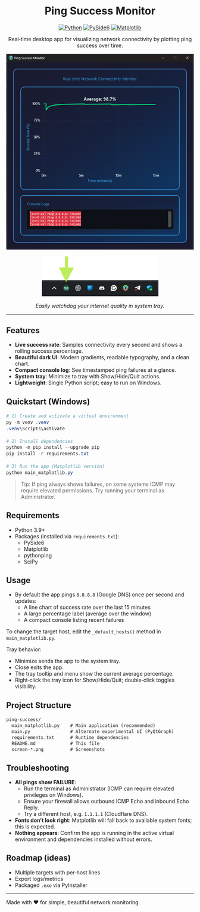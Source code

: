 <div align="center">

# Ping Success Monitor

[![Python](https://img.shields.io/badge/Python-3.9%2B-3776AB?logo=python&logoColor=white)](https://www.python.org/)
[![PySide6](https://img.shields.io/badge/GUI-PySide6-41b883)](https://doc.qt.io/qtforpython/)
[![Matplotlib](https://img.shields.io/badge/Plot-Matplotlib-11557c?logo=matplotlib&logoColor=white)](https://matplotlib.org/)

Real‑time desktop app for visualizing network connectivity by plotting ping success over time.

<img src="screen-08.png" alt="Application Screenshot" width="600"/>

<p>
  <img src="screen-06.png" alt="System tray icon showing average percentage"/>
  
</p>
<p><em>Easily watchdog your internet quality in system tray.</em></p>


</div>

---

## Features

- **Live success rate**: Samples connectivity every second and shows a rolling success percentage.
- **Beautiful dark UI**: Modern gradients, readable typography, and a clean chart.
- **Compact console log**: See timestamped ping failures at a glance.
- **System tray**: Minimize to tray with Show/Hide/Quit actions.
- **Lightweight**: Single Python script; easy to run on Windows.

## Quickstart (Windows)

```powershell
# 1) Create and activate a virtual environment
py -m venv .venv
.venv\Scripts\activate

# 2) Install dependencies
python -m pip install --upgrade pip
pip install -r requirements.txt

# 3) Run the app (Matplotlib version)
python main_matplotlib.py
```

> Tip: If ping always shows failures, on some systems ICMP may require elevated permissions. Try running your terminal as Administrator.

## Requirements

- Python 3.9+
- Packages (installed via `requirements.txt`):
  - PySide6
  - Matplotlib
  - pythonping
  - SciPy

## Usage

- By default the app pings `8.8.8.8` (Google DNS) once per second and updates:
  - A line chart of success rate over the last 15 minutes
  - A large percentage label (average over the window)
  - A compact console listing recent failures

To change the target host, edit the `_default_hosts()` method in `main_matplotlib.py`.

Tray behavior:
- Minimize sends the app to the system tray.
- Close exits the app.
- The tray tooltip and menu show the current average percentage.
- Right‑click the tray icon for Show/Hide/Quit; double‑click toggles visibility.

## Project Structure

```text
ping-success/
  main_matplotlib.py    # Main application (recommended)
  main.py               # Alternate experimental UI (PyQtGraph)
  requirements.txt      # Runtime dependencies
  README.md             # This file
  screen-*.png          # Screenshots
```

## Troubleshooting

- **All pings show FAILURE**:
  - Run the terminal as Administrator (ICMP can require elevated privileges on Windows).
  - Ensure your firewall allows outbound ICMP Echo and inbound Echo Reply.
  - Try a different host, e.g. `1.1.1.1` (Cloudflare DNS).
- **Fonts don’t look right**: Matplotlib will fall back to available system fonts; this is expected.
- **Nothing appears**: Confirm the app is running in the active virtual environment and dependencies installed without errors.

## Roadmap (ideas)

- Multiple targets with per‑host lines
- Export logs/metrics
- Packaged `.exe` via PyInstaller

---

Made with ❤️ for simple, beautiful network monitoring.
